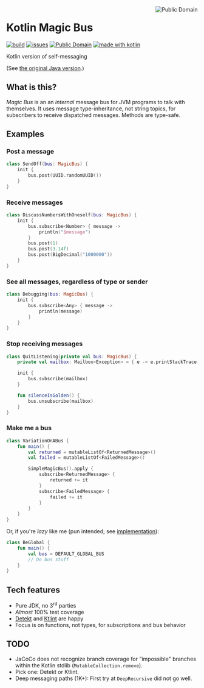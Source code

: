 <a href="LICENSE.md">
<img src="https://unlicense.org/pd-icon.png" alt="Public Domain" align="right"/>
</a>

# Kotlin Magic Bus

[![build](https://github.com/binkley/kotlin-magic-bus/workflows/build/badge.svg)](https://github.com/binkley/kotlin-magic-bus/actions)
[![issues](https://img.shields.io/github/issues/binkley/kotlin-magic-bus.svg)](https://github.com/binkley/kotlin-magic-bus/issues/)
[![Public Domain](https://img.shields.io/badge/license-Public%20Domain-blue.svg)](http://unlicense.org/)
[![made with kotlin](https://img.shields.io/badge/made%20with-Kotlin-1f425f.svg)](https://kotlinlang.org/)

Kotlin version of self-messaging

(See [the original Java version](https://github.com/binkley/magic-bus).)

## What is this?

_Magic Bus_ is an an _internal_ message bus for JVM programs to talk with
themselves.  It uses message type-inheritance, not string topics, for
subscribers to receive dispatched messages.  Methods are type-safe.

## Examples

### Post a message

```kotlin
class SendOff(bus: MagicBus) {
    init {
        bus.post(UUID.randomUUID())
    }
}
```

### Receive messages

```kotlin
class DiscussNumbersWithOneself(bus: MagicBus) {
    init {
        bus.subscribe<Number> { message ->
            println("$message")
        }
        bus.post(1)
        bus.post(3.14f)
        bus.post(BigDecimal("1000000"))
    }
}
```

### See all messages, regardless of type or sender

```kotlin
class Debugging(bus: MagicBus) {
    init {
        bus.subscribe<Any> { message ->
            println(message)
        }
    }
}
```

### Stop receiving messages

```kotlin
class QuitListening(private val bus: MagicBus) {
    private val mailbox: Mailbox<Exception> = { e -> e.printStackTrace() }

    init {
        bus.subscribe(mailbox)
    }

    fun silenceIsGolden() {
        bus.unsubscribe(mailbox)
    }
}
```

### Make me a bus

```kotlin
class VariationOnABus {
    fun main() {
        val returned = mutableListOf<ReturnedMessage>()
        val failed = mutableListOf<FailedMessage>()

        SimpleMagicBus().apply {
            subscribe<ReturnedMessage> {
                returned += it
            }
            subscribe<FailedMessage> {
                failed += it
            }
        }
    }
}
```

Or, if you're _lazy_ like me (pun intended; see
[implementation](src/main/kotlin/hm/binkley/labs/MagicBus.kt)):
```kotlin
class BeGlobal {
    fun main() {
        val bus = DEFAULT_GLOBAL_BUS
        // Do bus stuff
    }
}
```

## Tech features

* Pure JDK, no 3<sup>rd</sup> parties
* _Almost_ 100% test coverage
* [Detekt](https://detekt.github.io/detekt/) and
  [Ktlint](https://ktlint.github.io/) are happy
* Focus is on functions, not types, for subscriptions and bus behavior

## TODO

* JaCoCo does not recognize branch coverage for "impossible" branches within
  the Kotlin stdlib (`MutableCollection.remove`).
* Pick one: Detekt or Ktlint.
* Deep messaging paths (1K+): First try at `DeepRecursive` did not go well.
